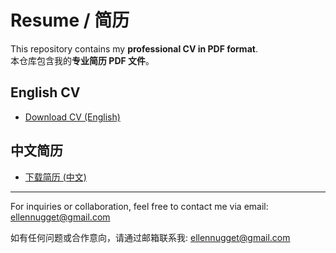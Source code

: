 # Resume / 简历

This repository contains my **professional CV in PDF format**.  
本仓库包含我的**专业简历 PDF 文件**。

## English CV
- [Download CV (English)](https://github.com/ellennugget/Resume/blob/main/Ellen_CV_0911_English.pdf)

## 中文简历
- [下载简历 (中文)](https://github.com/ellennugget/Resume/blob/main/Ellen_CV_0911_%E4%B8%AD%E6%96%87.pdf)

---

For inquiries or collaboration, feel free to contact me via email: ellennugget@gmail.com

如有任何问题或合作意向，请通过邮箱联系我: ellennugget@gmail.com
